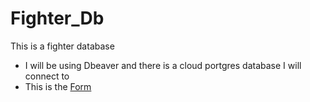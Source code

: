 # Fighter_Db
This is a fighter database
* I will be using Dbeaver and there is a cloud portgres database I will connect to
* This is the [Form](https://theowlseye.github.io/Fighter_Db/Fighter_Frm.html)
